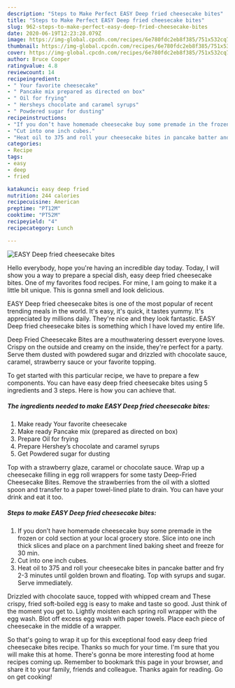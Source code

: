 ```yaml
---
description: "Steps to Make Perfect EASY Deep fried cheesecake bites"
title: "Steps to Make Perfect EASY Deep fried cheesecake bites"
slug: 962-steps-to-make-perfect-easy-deep-fried-cheesecake-bites
date: 2020-06-19T12:23:28.079Z
image: https://img-global.cpcdn.com/recipes/6e780fdc2eb8f385/751x532cq70/easy-deep-fried-cheesecake-bites-recipe-main-photo.jpg
thumbnail: https://img-global.cpcdn.com/recipes/6e780fdc2eb8f385/751x532cq70/easy-deep-fried-cheesecake-bites-recipe-main-photo.jpg
cover: https://img-global.cpcdn.com/recipes/6e780fdc2eb8f385/751x532cq70/easy-deep-fried-cheesecake-bites-recipe-main-photo.jpg
author: Bruce Cooper
ratingvalue: 4.8
reviewcount: 14
recipeingredient:
- " Your favorite cheesecake"
- " Pancake mix prepared as directed on box"
- " Oil for frying"
- " Hersheys chocolate and caramel syrups"
- " Powdered sugar for dusting"
recipeinstructions:
- "If you don’t have homemade cheesecake buy some premade in the frozen or cold section at your local grocery store. Slice into one inch thick slices and place on a parchment lined baking sheet and freeze for 30 min."
- "Cut into one inch cubes."
- "Heat oil to 375 and roll your cheesecake bites in pancake batter and fry 2-3 minutes until golden brown and floating. Top with syrups and sugar. Serve immediately."
categories:
- Recipe
tags:
- easy
- deep
- fried

katakunci: easy deep fried 
nutrition: 244 calories
recipecuisine: American
preptime: "PT12M"
cooktime: "PT52M"
recipeyield: "4"
recipecategory: Lunch

---
```



![EASY Deep fried cheesecake bites](https://img-global.cpcdn.com/recipes/6e780fdc2eb8f385/751x532cq70/easy-deep-fried-cheesecake-bites-recipe-main-photo.jpg)

Hello everybody, hope you're having an incredible day today. Today, I will show you a way to prepare a special dish, easy deep fried cheesecake bites. One of my favorites food recipes. For mine, I am going to make it a little bit unique. This is gonna smell and look delicious.

EASY Deep fried cheesecake bites is one of the most popular of recent trending meals in the world. It's easy, it's quick, it tastes yummy. It's appreciated by millions daily. They're nice and they look fantastic. EASY Deep fried cheesecake bites is something which I have loved my entire life.

Deep Fried Cheesecake Bites are a mouthwatering dessert everyone loves. Crispy on the outside and creamy on the inside, they&#39;re perfect for a party. Serve them dusted with powdered sugar and drizzled with chocolate sauce, caramel, strawberry sauce or your favorite topping.


To get started with this particular recipe, we have to prepare a few components. You can have easy deep fried cheesecake bites using 5 ingredients and 3 steps. Here is how you can achieve that.

<!--inarticleads1-->

##### The ingredients needed to make EASY Deep fried cheesecake bites:

1. Make ready  Your favorite cheesecake
1. Make ready  Pancake mix (prepared as directed on box)
1. Prepare  Oil for frying
1. Prepare  Hershey’s chocolate and caramel syrups
1. Get  Powdered sugar for dusting


Top with a strawberry glaze, caramel or chocolate sauce. Wrap up a cheesecake filling in egg roll wrappers for some tasty Deep-Fried Cheesecake Bites. Remove the strawberries from the oil with a slotted spoon and transfer to a paper towel-lined plate to drain. You can have your drink and eat it too. 

<!--inarticleads2-->

##### Steps to make EASY Deep fried cheesecake bites:

1. If you don’t have homemade cheesecake buy some premade in the frozen or cold section at your local grocery store. Slice into one inch thick slices and place on a parchment lined baking sheet and freeze for 30 min.
1. Cut into one inch cubes.
1. Heat oil to 375 and roll your cheesecake bites in pancake batter and fry 2-3 minutes until golden brown and floating. Top with syrups and sugar. Serve immediately.


Drizzled with chocolate sauce, topped with whipped cream and These crispy, fried soft-boiled egg is easy to make and taste so good. Just think of the moment you get to. Lightly moisten each spring roll wrapper with the egg wash. Blot off excess egg wash with paper towels. Place each piece of cheesecake in the middle of a wrapper. 

So that's going to wrap it up for this exceptional food easy deep fried cheesecake bites recipe. Thanks so much for your time. I'm sure that you will make this at home. There's gonna be more interesting food at home recipes coming up. Remember to bookmark this page in your browser, and share it to your family, friends and colleague. Thanks again for reading. Go on get cooking!
